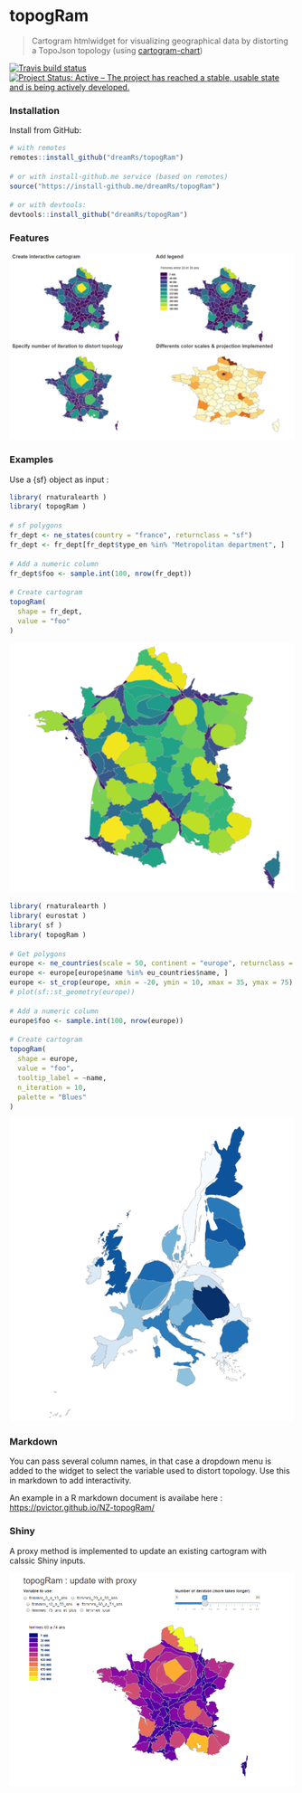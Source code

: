# topogRam

> Cartogram htmlwidget for visualizing geographical data by distorting a TopoJson topology (using [cartogram-chart](https://github.com/vasturiano/cartogram-chart))

[![Travis build status](https://travis-ci.org/dreamRs/topogRam.svg?branch=master)](https://travis-ci.org/dreamRs/topogRam)
[![Project Status: Active – The project has reached a stable, usable state and is being actively developed.](http://www.repostatus.org/badges/latest/active.svg)](http://www.repostatus.org/#active)


### Installation

Install from GitHub:

```r
# with remotes
remotes::install_github("dreamRs/topogRam")

# or with install-github.me service (based on remotes)
source("https://install-github.me/dreamRs/topogRam")

# or with devtools:
devtools::install_github("dreamRs/topogRam")
```


### Features


![](img/features.png)


### Examples

Use a {sf} object as input :

```r
library( rnaturalearth )
library( topogRam )

# sf polygons
fr_dept <- ne_states(country = "france", returnclass = "sf")
fr_dept <- fr_dept[fr_dept$type_en %in% "Metropolitan department", ]

# Add a numeric column
fr_dept$foo <- sample.int(100, nrow(fr_dept))

# Create cartogram
topogRam(
  shape = fr_dept, 
  value = "foo"
)
```

![](img/france.png)


```r
library( rnaturalearth )
library( eurostat )
library( sf )
library( topogRam )

# Get polygons
europe <- ne_countries(scale = 50, continent = "europe", returnclass = "sf")
europe <- europe[europe$name %in% eu_countries$name, ]
europe <- st_crop(europe, xmin = -20, ymin = 10, xmax = 35, ymax = 75)
# plot(sf::st_geometry(europe))

# Add a numeric column 
europe$foo <- sample.int(100, nrow(europe))

# Create cartogram
topogRam(
  shape = europe, 
  value = "foo", 
  tooltip_label = ~name, 
  n_iteration = 10, 
  palette = "Blues"
)
```
![](img/europe.png)



### Markdown

You can pass several column names, in that case a dropdown menu is added to the widget to select the variable used to distort topology. Use this in markdown to add interactivity.

An example in a R markdown document is availabe here : https://pvictor.github.io/NZ-topogRam/


### Shiny

A proxy method is implemented to update an existing cartogram with calssic Shiny inputs.

![](img/topogRam-proxy.gif)




